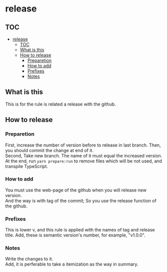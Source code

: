 # release

## TOC

* [release](#release)
  * [TOC](#toc)
  * [What is this](#what-is-this)
  * [How to release](#how-to-release)
    * [Preparetion](#preparetion)
    * [How to add](#how-to-add)
    * [Prefixes](#prefixes)
    * [Notes](#notes)

## What is this

This is for the rule is related a release with the github.

## How to release

### Preparetion

First, increase the number of version before to release in last branch. Then, you should commit the change at end of it.  
Second, Take new branch. The name of it must equal the increased version.
At the end, run `yarn prepare:run` to remove files which will be not used, and transpile TypeScript.

### How to add

You must use the web-page of the github when you will release new version.  
And the way is with tag of the commit; So you use the release function of the github.

### Prefixes

This is lower v, and this rule is applied with the names of tag and release title. Add, these is semantic version's number, for example, "v1.0.0".

### Notes

Write the changes to it.  
Add, it is perferable to take a itemization as the way in summary.